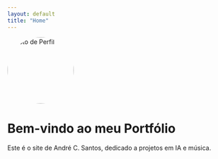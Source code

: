 ```yaml
---
layout: default
title: "Home"
---
```


<img src="{{ site.baseurl }}/assets/images/profile.jpg" alt="Foto de Perfil" style="width:150px; border-radius:50%;">


# Bem-vindo ao meu Portfólio
Este é o site de André C. Santos, dedicado a projetos em IA e música.